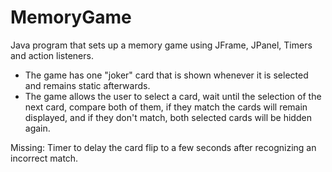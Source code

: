 # MemoryGame
Java program that sets up a memory game using JFrame, JPanel, Timers and action listeners. 
- The game has one "joker" card that is shown whenever it is selected and remains static afterwards. 
- The game allows the user to select a card, wait until the selection of the next card, compare both of them, if they match the cards will remain displayed, and if they don't match, both selected cards will be hidden again. 

Missing: Timer to delay the card flip to a few seconds after recognizing an incorrect match.
